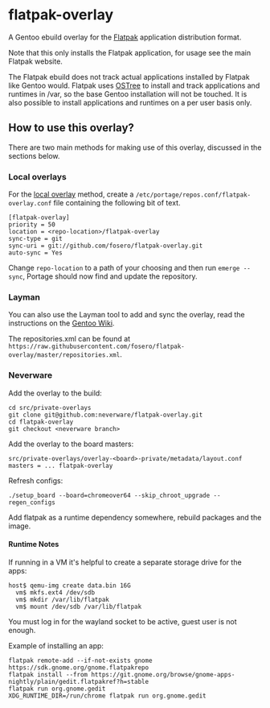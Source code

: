# flatpak-overlay
A Gentoo ebuild overlay for the [Flatpak](http://flatpak.org/) application distribution format.

Note that this only installs the Flatpak application, for usage see the main Flatpak website. 

The Flatpak ebuild does not track actual applications installed by Flatpak like Gentoo would. Flatpak uses [OSTree](https://wiki.gnome.org/Projects/OSTree) to install and track applications and runtimes in /var, so the base Gentoo installation will not be touched. It is also possible to install applications and runtimes on a per user basis only.

## How to use this overlay?

There are two main methods for making use of this overlay, discussed in the sections below.

### Local overlays

For the [local overlay](https://wiki.gentoo.org/wiki/Overlay/Local_overlay) method, create a `/etc/portage/repos.conf/flatpak-overlay.conf` file containing the following bit of text.

```
[flatpak-overlay]
priority = 50
location = <repo-location>/flatpak-overlay
sync-type = git
sync-uri = git://github.com/fosero/flatpak-overlay.git
auto-sync = Yes
```

Change `repo-location` to a path of your choosing and then run `emerge --sync`, Portage should now find and update the repository.

### Layman

You can also use the Layman tool to add and sync the overlay, read the instructions on the [Gentoo Wiki](http://wiki.gentoo.org/wiki/Layman#Adding_custom_overlays).

The repositories.xml can be found at `https://raw.githubusercontent.com/fosero/flatpak-overlay/master/repositories.xml`.

### Neverware

Add the overlay to the build:

    cd src/private-overlays
    git clone git@github.com:neverware/flatpak-overlay.git
    cd flatpak-overlay
    git checkout <neverware branch>
    
Add the overlay to the board masters:

    src/private-overlays/overlay-<board>-private/metadata/layout.conf
    masters = ... flatpak-overlay

Refresh configs:

    ./setup_board --board=chromeover64 --skip_chroot_upgrade --regen_configs

Add flatpak as a runtime dependency somewhere, rebuild packages and
the image.

#### Runtime Notes

If running in a VM it's helpful to create a separate storage drive for
the apps:

    host$ qemu-img create data.bin 16G
      vm$ mkfs.ext4 /dev/sdb
      vm$ mkdir /var/lib/flatpak
      vm$ mount /dev/sdb /var/lib/flatpak

You must log in for the wayland socket to be active, guest user is not
enough.

Example of installing an app:

    flatpak remote-add --if-not-exists gnome https://sdk.gnome.org/gnome.flatpakrepo
    flatpak install --from https://git.gnome.org/browse/gnome-apps-nightly/plain/gedit.flatpakref?h=stable
    flatpak run org.gnome.gedit
    XDG_RUNTIME_DIR=/run/chrome flatpak run org.gnome.gedit
